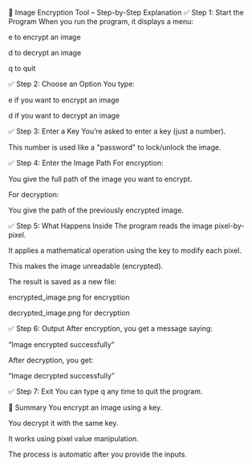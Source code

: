 🔐 Image Encryption Tool – Step-by-Step Explanation
✅ Step 1: Start the Program
When you run the program, it displays a menu:

e to encrypt an image

d to decrypt an image

q to quit

✅ Step 2: Choose an Option
You type:

e if you want to encrypt an image

d if you want to decrypt an image

✅ Step 3: Enter a Key
You’re asked to enter a key (just a number).

This number is used like a "password" to lock/unlock the image.

✅ Step 4: Enter the Image Path
For encryption:

You give the full path of the image you want to encrypt.

For decryption:

You give the path of the previously encrypted image.

✅ Step 5: What Happens Inside
The program reads the image pixel-by-pixel.

It applies a mathematical operation using the key to modify each pixel.

This makes the image unreadable (encrypted).

The result is saved as a new file:

encrypted_image.png for encryption

decrypted_image.png for decryption

✅ Step 6: Output
After encryption, you get a message saying:

“Image encrypted successfully”

After decryption, you get:

“Image decrypted successfully”

✅ Step 7: Exit
You can type q any time to quit the program.

🧠 Summary
You encrypt an image using a key.

You decrypt it with the same key.

It works using pixel value manipulation.

The process is automatic after you provide the inputs.


